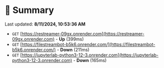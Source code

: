 # 📖 Summary
Last updated: **8/11/2024, 10:53:36 AM**

- `GET` [https://restreamer-09gx.onrender.com](https://restreamer-09gx.onrender.com) - **Up** (399ms)
- `GET` [https://filestreambot-b5k6.onrender.com/](https://filestreambot-b5k6.onrender.com/) - **Down** (211ms)
- `GET` [https://jupyterlab-python3-12-3.onrender.com](https://jupyterlab-python3-12-3.onrender.com) - **Down** (165ms)
